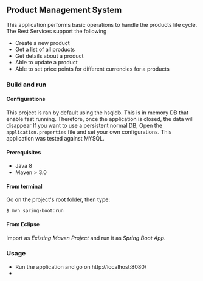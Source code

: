 ## Product Management System

This application performs basic operations to handle the products life cycle.
The Rest Services support the following

- Create a new product
- Get a list of all products
- Get details about a product
- Able to update a product
- Able to set price points for different currencies for a products

### Build and run

#### Configurations
This project is ran by default using the hsqldb. This is in memory DB that enable fast running. Therefore, once the application is closed, the data will disappear 
If you want to use a persistent normal DB,  Open the `application.properties` file and set your own configurations. This application was tested against MYSQL.

#### Prerequisites

- Java 8
- Maven > 3.0

#### From terminal

Go on the project's root folder, then type:

    $ mvn spring-boot:run

#### From Eclipse 

Import as *Existing Maven Project* and run it as *Spring Boot App*.


### Usage

- Run the application and go on http://localhost:8080/
- 